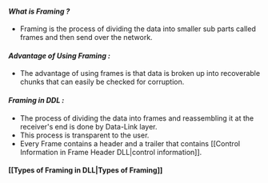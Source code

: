 #### *What is Framing ?*

- Framing is the process of dividing the data into smaller sub parts called frames and then send over the network.

#### *Advantage of Using Framing :*

- The advantage of using frames is that data is broken up into recoverable chunks that can easily be checked for corruption.

#### *Framing in DDL :*

- The process of dividing the data into frames and reassembling it at the receiver's end is done by Data-Link layer.
- This process is transparent to the user.
- Every Frame contains a header and a trailer that contains [[Control Information in Frame Header DLL|control information]].

#### [[Types of Framing in DLL|Types of Framing]]
